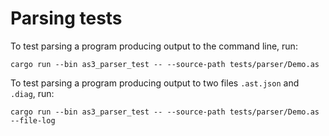 # Parsing tests

To test parsing a program producing output to the command line, run:

```
cargo run --bin as3_parser_test -- --source-path tests/parser/Demo.as
```

To test parsing a program producing output to two files `.ast.json` and `.diag`, run:

```
cargo run --bin as3_parser_test -- --source-path tests/parser/Demo.as --file-log
```